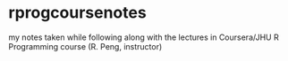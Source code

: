 # rprogcoursenotes
my notes taken while following along with the lectures in Coursera/JHU R Programming course (R. Peng, instructor)
